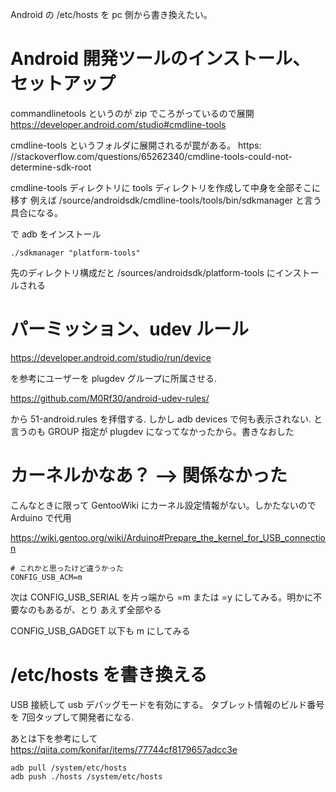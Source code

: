 Android の /etc/hosts を pc 側から書き換えたい。

# Android 開発ツールのインストール、セットアップ

commandlinetools というのが zip でころがっているので展開
https://developer.android.com/studio#cmdline-tools

cmdline-tools というフォルダに展開されるが罠がある。
https: //stackoverflow.com/questions/65262340/cmdline-tools-could-not-determine-sdk-root

cmdline-tools ディレクトリに tools ディレクトリを作成して中身を全部そこに移す
例えば /source/androidsdk/cmdline-tools/tools/bin/sdkmanager と言う具合になる。

で adb をインストール

```
./sdkmanager "platform-tools"
```

先のディレクトリ構成だと /sources/androidsdk/platform-tools にインストールされる

# パーミッション、udev ルール
https://developer.android.com/studio/run/device

を参考にユーザーを plugdev グループに所属させる.

https://github.com/M0Rf30/android-udev-rules/

から 51-android.rules を拝借する.
しかし adb devices で何も表示されない.
と言うのも GROUP 指定が plugdev になってなかったから。書きなおした

# カーネルかなあ？ --> 関係なかった

こんなときに限って GentooWiki にカーネル設定情報がない。しかたないので Arduino で代用

https://wiki.gentoo.org/wiki/Arduino#Prepare_the_kernel_for_USB_connection

```
# これかと思ったけど違うかった
CONFIG_USB_ACM=m
```

次は CONFIG_USB_SERIAL を片っ端から =m または =y にしてみる。明かに不要なのもあるが、とり
あえず全部やる

CONFIG_USB_GADGET 以下も m にしてみる


# /etc/hosts を書き換える

USB 接続して usb デバッグモードを有効にする。
タブレット情報のビルド番号を 7回タップして開発者になる.


あとは下を参考にして
https://qiita.com/konifar/items/77744cf8179657adcc3e

```
adb pull /system/etc/hosts
adb push ./hosts /system/etc/hosts
```

<!-- vim: set tw=90 filetype=markdown : -->


